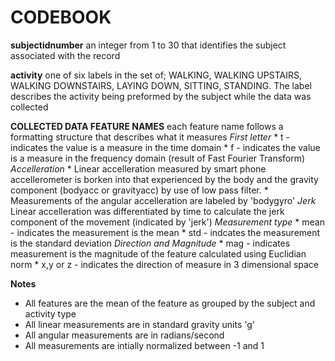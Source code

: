 # CODEBOOK

**subjectidnumber** an integer from 1 to 30 that identifies the subject associated with the record

**activity** one of six labels in the set of; WALKING, WALKING UPSTAIRS, WALKING DOWNSTAIRS, LAYING DOWN, SITTING, STANDING. The  label describes the activity being preformed by the subject while the data was collected

**COLLECTED DATA FEATURE NAMES**
  each feature name follows a formatting structure that describes what it measures
  *First letter*
    * t - indicates the value is a measure in the time domain
    * f - indicates the value is a measure in the frequency domain (result of Fast Fourier Transform)
  *Accelleration*
    * Linear accelleration measured by smart phone accellerometer is borken into that experienced by the body and the gravity component (bodyacc or gravityacc) by use of low pass filter.
    * Measurements of the angular accelleration are labeled by 'bodygyro'
  *Jerk*
    Linear accelleration was differentiated by time to calculate the jerk component of the movement (indicated by 'jerk')
  *Measurement type*
    * mean - indicates the measurement is the mean 
    * std - indcates the measurement is the standard deviation
  *Direction and Magnitude*
    * mag - indicates measurement is the magnitude of the feature calculated using Euclidian norm
    * x,y or z - indicates the direction of measure in 3 dimensional space
    
  **Notes**
  * All features are the mean of the feature as grouped by the subject and activity type
  * All linear measurements are in standard gravity units 'g'
  * All angular measurements are in radians/second
  * All measurements are intially normalized between -1 and 1
  
 
